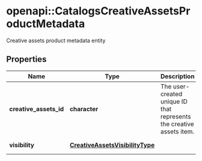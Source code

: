 # openapi::CatalogsCreativeAssetsProductMetadata

Creative assets product metadata entity

## Properties
Name | Type | Description | Notes
------------ | ------------- | ------------- | -------------
**creative_assets_id** | **character** | The user-created unique ID that represents the creative assets item. | 
**visibility** | [**CreativeAssetsVisibilityType**](CreativeAssetsVisibilityType.md) |  | [Enum: ] 


